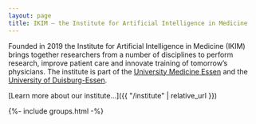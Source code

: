 ```yaml
---
layout: page
title: IKIM – the Institute for Artificial Intelligence in Medicine
---
```

Founded in 2019 the Institute for Artificial Intelligence in Medicine (IKIM) brings together researchers from a number of disciplines to perform research, improve patient care and innovate training of tomorrow’s physicians. The institute is part of the [University Medicine Essen](https://www.uk-essen.de) and the [University of Duisburg-Essen](https://www.uni-due.de).

[Learn more about our institute...]({{ "/institute" | relative_url }})

{%- include groups.html -%}
